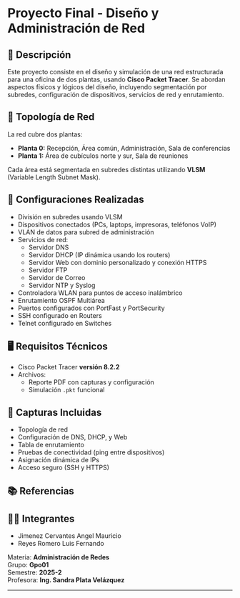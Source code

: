 # Proyecto Final - Diseño y Administración de Red

## 📌 Descripción

Este proyecto consiste en el diseño y simulación de una red estructurada para una oficina de dos plantas, usando **Cisco Packet Tracer**. Se abordan aspectos físicos y lógicos del diseño, incluyendo segmentación por subredes, configuración de dispositivos, servicios de red y enrutamiento.

## 🏢 Topología de Red

La red cubre dos plantas:

- **Planta 0:** Recepción, Área común, Administración, Sala de conferencias
- **Planta 1:** Área de cubículos norte y sur, Sala de reuniones

Cada área está segmentada en subredes distintas utilizando **VLSM** (Variable Length Subnet Mask).

## 🔧 Configuraciones Realizadas

- División en subredes usando VLSM
- Dispositivos conectados (PCs, laptops, impresoras, teléfonos VoIP)
- VLAN de datos para subred de administración
- Servicios de red:
  - Servidor DNS
  - Servidor DHCP (IP dinámica usando los routers)
  - Servidor Web con dominio personalizado y conexión HTTPS
  - Servidor FTP
  - Servidor de Correo
  - Servidor NTP y Syslog
- Controladora WLAN para puntos de acceso inalámbrico
- Enrutamiento OSPF Multiárea
- Puertos configurados con PortFast y PortSecurity
- SSH configurado en Routers
- Telnet configurado en Switches

## 🖥️ Requisitos Técnicos

- Cisco Packet Tracer **versión 8.2.2**
- Archivos:
  - Reporte PDF con capturas y configuración
  - Simulación `.pkt` funcional

## 📸 Capturas Incluidas

- Topología de red
- Configuración de DNS, DHCP, y Web
- Tabla de enrutamiento
- Pruebas de conectividad (ping entre dispositivos)
- Asignación dinámica de IPs
- Acceso seguro (SSH y HTTPS)

## 📚 Referencias



## 👩‍💻 Integrantes

- Jimenez Cervantes Angel Mauricio
- Reyes Romero Luis Fernando

Materia: **Administración de Redes**  
Grupo: **Gpo01**  
Semestre: **2025-2**  
Profesora: **Ing. Sandra Plata Velázquez**

---

